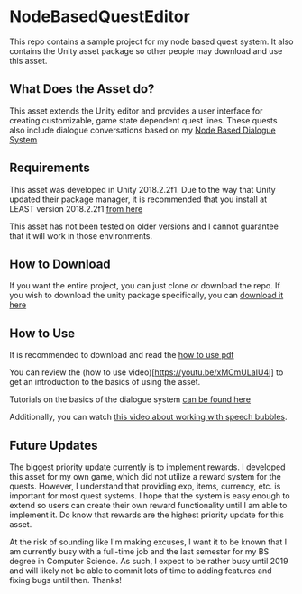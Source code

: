 # NodeBasedQuestEditor

This repo contains a sample project for my node based quest system. It also contains the Unity asset package so other people may download and use this asset.

## What Does the Asset do?

This asset extends the Unity editor and provides a user interface for creating customizable, game state dependent quest lines. These quests also include dialogue conversations based on my [Node Based Dialogue System](https://github.com/mphilipp622/NodeBasedDialogueSystem)

## Requirements

This asset was developed in Unity 2018.2.2f1. Due to the way that Unity updated their package manager, it is recommended that you install at LEAST version 2018.2.2f1 [from here](https://unity3d.com/get-unity/download?thank-you=update&download_nid=57864&os=Win)

This asset has not been tested on older versions and I cannot guarantee that it will work in those environments.

## How to Download

If you want the entire project, you can just clone or download the repo. If you wish to download the unity package specifically, you can [download it here](https://github.com/mphilipp622/NodeBasedQuestEditor/blob/master/NodeBasedQuestSystem.unitypackage)

## How to Use

It is recommended to download and read the [how to use pdf](https://github.com/mphilipp622/NodeBasedQuestEditor/blob/master/Assets/Node_Editor/HowToUseQuestEditor.pdf)

You can review the (how to use video)[https://youtu.be/xMCmULaIU4I] to get an introduction to the basics of using the asset.

Tutorials on the basics of the dialogue system [can be found here](https://www.youtube.com/watch?v=lCHmfbOH5iI&feature=youtu.be)

Additionally, you can watch [this video about working with speech bubbles](https://www.youtube.com/watch?v=U3Y4K0q5zoY&feature=youtu.be).

## Future Updates

The biggest priority update currently is to implement rewards. I developed this asset for my own game, which did not utilize a reward system for the quests. However, I understand that providing exp, items, currency, etc. is important for most quest systems. I hope that the system is easy enough to extend so users can create their own reward functionality until I am able to implement it. Do know that rewards are the highest priority update for this asset.

At the risk of sounding like I'm making excuses, I want it to be known that I am currently busy with a full-time job and the last semester for my BS degree in Computer Science. As such, I expect to be rather busy until 2019 and will likely not be able to commit lots of time to adding features and fixing bugs until then. Thanks!